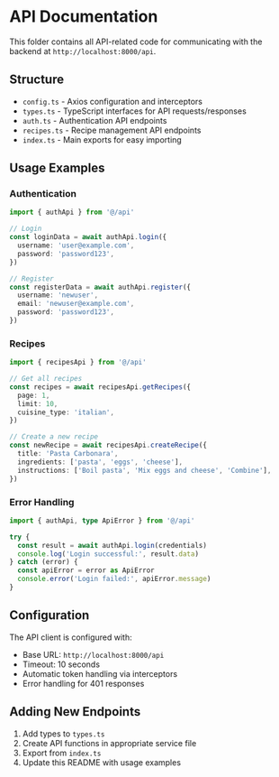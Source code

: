 # API Documentation

This folder contains all API-related code for communicating with the backend at `http://localhost:8000/api`.

## Structure

- `config.ts` - Axios configuration and interceptors
- `types.ts` - TypeScript interfaces for API requests/responses
- `auth.ts` - Authentication API endpoints
- `recipes.ts` - Recipe management API endpoints
- `index.ts` - Main exports for easy importing

## Usage Examples

### Authentication

```typescript
import { authApi } from '@/api'

// Login
const loginData = await authApi.login({
  username: 'user@example.com',
  password: 'password123',
})

// Register
const registerData = await authApi.register({
  username: 'newuser',
  email: 'newuser@example.com',
  password: 'password123',
})
```

### Recipes

```typescript
import { recipesApi } from '@/api'

// Get all recipes
const recipes = await recipesApi.getRecipes({
  page: 1,
  limit: 10,
  cuisine_type: 'italian',
})

// Create a new recipe
const newRecipe = await recipesApi.createRecipe({
  title: 'Pasta Carbonara',
  ingredients: ['pasta', 'eggs', 'cheese'],
  instructions: ['Boil pasta', 'Mix eggs and cheese', 'Combine'],
})
```

### Error Handling

```typescript
import { authApi, type ApiError } from '@/api'

try {
  const result = await authApi.login(credentials)
  console.log('Login successful:', result.data)
} catch (error) {
  const apiError = error as ApiError
  console.error('Login failed:', apiError.message)
}
```

## Configuration

The API client is configured with:

- Base URL: `http://localhost:8000/api`
- Timeout: 10 seconds
- Automatic token handling via interceptors
- Error handling for 401 responses

## Adding New Endpoints

1. Add types to `types.ts`
2. Create API functions in appropriate service file
3. Export from `index.ts`
4. Update this README with usage examples
